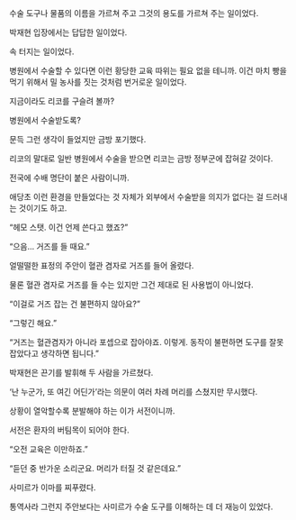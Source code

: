 수술 도구나 물품의 이름을 가르쳐 주고 그것의 용도를 가르쳐 주는 일이었다.

박재현 입장에서는 답답한 일이었다.

속 터지는 일이었다.

병원에서 수술할 수 있다면 이런 황당한 교육 따위는 필요 없을 테니까. 이건 마치 빵을 먹기 위해서 밀 농사를 짓는 것처럼 번거로운 일이었다.

지금이라도 리코를 구슬려 볼까?

병원에서 수술받도록?

문득 그런 생각이 들었지만 금방 포기했다.

리코의 말대로 일반 병원에서 수술을 받으면 리코는 금방 정부군에 잡혀갈 것이다.

전국에 수배 명단이 붙은 사람이니까.

애당초 이런 환경을 만들었다는 것 자체가 외부에서 수술받을 의지가 없다는 걸 드러내는 것이기도 하고.

“헤모 스탯. 이건 언제 쓴다고 했죠?”

“으음… 거즈를 들 때요.”

얼떨떨한 표정의 주안이 혈관 겸자로 거즈를 들어 올렸다.

물론 혈관 겸자로 거즈를 들 수는 있지만 그건 제대로 된 사용법이 아니었다.

“이걸로 거즈 잡는 건 불편하지 않아요?”

“그렇긴 해요.”

“거즈는 혈관겸자가 아니라 포셉으로 잡아야죠. 이렇게. 동작이 불편하면 도구를 잘못 잡았다고 생각하면 됩니다.”

박재현은 끈기를 발휘해 두 사람을 가르쳤다.

‘난 누군가, 또 여긴 어딘가’라는 의문이 여러 차례 머리를 스쳤지만 무시했다.

상황이 열악할수록 분발해야 하는 이가 서전이니까.

서전은 환자의 버팀목이 되어야 한다.

“오전 교육은 이만하죠.”

“듣던 중 반가운 소리군요. 머리가 터질 것 같은데요.”

사미르가 이마를 찌푸렸다.

통역사라 그런지 주안보다는 사미르가 수술 도구를 이해하는 데 더 재능이 있었다.